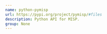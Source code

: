 ```yaml
---
name: python-pymisp
url: https://pypi.org/project/pymisp/#files
description: Python API for MISP.
group: None
---
```

